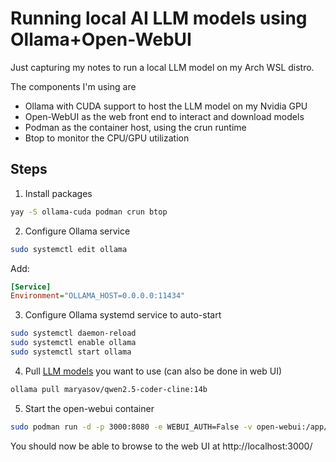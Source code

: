 # Running local AI LLM models using Ollama+Open-WebUI

Just capturing my notes to run a local LLM model on my Arch WSL distro.

The components I'm using are
- Ollama with CUDA support to host the LLM model on my Nvidia GPU
- Open-WebUI as the web front end to interact and download models
- Podman as the container host, using the crun runtime
- Btop to monitor the CPU/GPU utilization

## Steps
1. Install packages
```bash
yay -S ollama-cuda podman crun btop
```

2. Configure Ollama service
```bash
sudo systemctl edit ollama
```
Add:
```ini
[Service]
Environment="OLLAMA_HOST=0.0.0.0:11434"
```

3. Configure Ollama systemd service to auto-start
```bash
sudo systemctl daemon-reload
sudo systemctl enable ollama
sudo systemctl start ollama
```

4. Pull [LLM models](https://ollama.com/search) you want to use (can also be done in web UI)
```bash
ollama pull maryasov/qwen2.5-coder-cline:14b
```

5. Start the open-webui container
```bash
sudo podman run -d -p 3000:8080 -e WEBUI_AUTH=False -v open-webui:/app/backend/data --name open-webui ghcr.io/open-webui/open-webui:main
```

You should now be able to browse to the web UI at http://localhost:3000/
